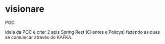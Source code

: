 # visionare
POC

Ideia da POC é criar 2 apis Spring Rest (Clientes e Policys) fazendo as duas se comunicar através do KAFKA.
